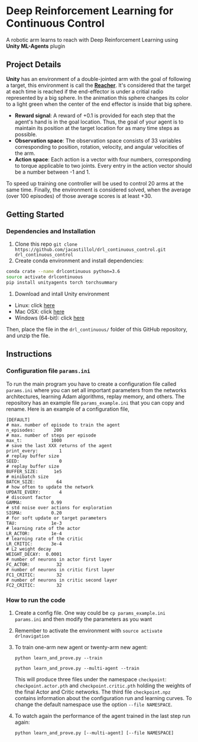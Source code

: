# Deep Reinforcement Learning for Continuous Control
A robotic arm learns to reach with Deep Reinforcement Learning using __Unity ML-Agents__ plugin 

## Project Details
__Unity__ has an environment of a double-jointed arm with the goal of following a target, this environment is call the [__Reacher__](https://youtu.be/2N9EoF6pQyE). It's considered that the target at each time is reached if the end-effector is under a critial radio represented by a big sphere. In the animation this sphere changes its color to a light green when the center of the end effector is inside that big sphere.
* __Reward signal__:
  A reward of +0.1 is provided for each step that the agent's hand is in the goal location. Thus, the goal of your agent is to maintain its position at the target location for as many time steps as possible.
* __Observation space__:
  The observation space consists of 33 variables corresponding to position, rotation, velocity, and angular velocities of the arm. 
* __Action space__:
  Each action is a vector with four numbers, corresponding to torque applicable to two joints. Every entry in the action vector should be a number between -1 and 1.

To speed up training one controller will be used to control 20 arms at the same time. Finally, the environment is considered solved, when the average (over 100 episodes) of those average scores is at least +30.

## Getting Started
### Dependencies and Installation
1. Clone this repo `git clone https://github.com/jacastillol/drl_continuous_control.git drl_continuous_control`
1. Create conda environment and install dependencies:
  ```bash
  conda crate --name drlcontinuous python=3.6
  source activate drlcontinuous
  pip install unityagents torch torchsummary
  ```
1. Download and intall Unity environment
  * Linux: click [here](https://s3-us-west-1.amazonaws.com/udacity-drlnd/P2/Reacher/Reacher_Linux.zip)
  * Mac OSX: click [here](https://s3-us-west-1.amazonaws.com/udacity-drlnd/P2/Reacher/Reacher.app.zip)
  * Windows (64-bit): click [here](https://s3-us-west-1.amazonaws.com/udacity-drlnd/P2/Reacher/Reacher_Windows_x86_64.zip)
  
  Then, place the file in the `drl_continuous/` folder of this GitHub repository, and unzip the file.

## Instructions
### Configuration file `params.ini`
To run the main program you have to create a configuration file called `params.ini` where you can set all important parameters from the networks architectures, learning Adam algorithms, replay memory, and others. The repository has an example file `params_example.ini` that you can copy and rename. Here is an example of a configuration file, 

```
[DEFAULT]
# max. number of episode to train the agent
n_episodes:       200
# max. number of steps per episode
max_t:           1000
# save the last XXX returns of the agent
print_every:        1
# replay buffer size
SEED:               0
# replay buffer size
BUFFER_SIZE:      1e5
# minibatch size
BATCH_SIZE:        64
# how often to update the network
UPDATE_EVERY:       4
# discount factor
GAMMA:           0.99
# std noise over actions for exploration
SIGMA:           0.20
# for soft update or target parameters
TAU:             1e-3
# learning rate of the actor
LR_ACTOR:        1e-4
# learning rate of the critic
LR_CRITIC:       3e-4
# L2 weight decay
WEIGHT_DECAY:  0.0001
# number of neurons in actor first layer
FC_ACTOR:          32
# number of neurons in critic first layer
FC1_CRITIC:        32
# number of neurons in critic second layer
FC2_CRITIC:        32
```
### How to run the code
1. Create a config file. One way could be `cp params_example.ini params.ini` and then modify the parameters as you want
1. Remember to activate the environment with `source activate drlnavigation`
1. To train one-arm new agent or twenty-arm new agent:
  
    ```python learn_and_prove.py --train```
  
    ```python learn_and_prove.py --multi-agent --train```
  
    This will produce three files under the namespace `checkpoint`: `checkpoint.actor.pth` and `checkpoint.critic.pth` holding the weights of the final Actor and Critic networks. The third file `checkpoint.npz` contains information about the configuration run and learning curves. To change the default namespace use the option `--file NAMESPACE`.
1. To watch again the performance of the agent trained in the last step run again:

    ```python learn_and_prove.py [--multi-agent] [--file NAMESPACE]```

